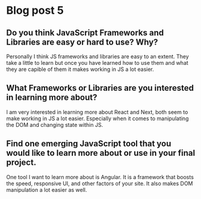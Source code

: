 # Blog post 5

## Do you think JavaScript Frameworks and Libraries are easy or hard to use? Why?
Personally I think JS frameworks and libraries are easy to an extent. They take a little to learn but once you have learned how to use them and what they are capible of them it makes working in JS a lot easier.

## What Frameworks or Libraries are you interested in learning more about?
I am very interested in learning more about React and Next, both seem to make working in JS a lot easier. Especially when it comes to manipulating the DOM and changing state within JS.

## Find one emerging JavaScript tool that you would like to learn more about or use in your final project.

One tool I want to learn more about is Angular. It is a framework that boosts the speed, responsive UI, and other factors of your site. It also makes DOM manipulation a lot easier as well.